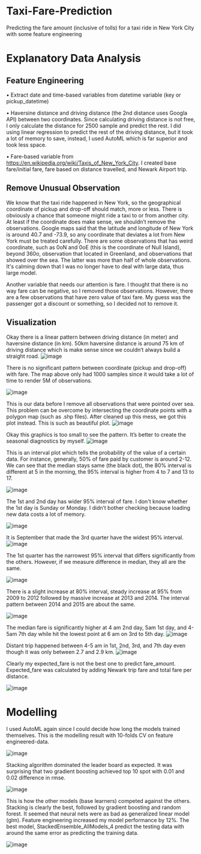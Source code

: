 # Taxi-Fare-Prediction
Predicting the fare amount (inclusive of tolls) for a taxi ride in New York City with some feature engineering

# Explanatory Data Analysis
## Feature Engineering
•	Extract date and time-based variables from datetime variable (key or pickup_datetime)

•	Haversine distance and driving distance (the 2nd distance uses Googla API) between two coordinates. Since calculating driving distance is not free, I only calculate the distance for 2500 sample and predict the rest. I did using linear regression to predict the rest of the driving distance, but it took a lot of memory to save, instead, I used AutoML which is far superior and took less space.

•	Fare-based variable from https://en.wikipedia.org/wiki/Taxis_of_New_York_City. I created base fare/initial fare, fare based on distance travelled, and Newark Airport trip.

## Remove Unusual Observation
We know that the taxi ride happened in New York, so the geographical coordinate of pickup and drop-off should match, more or less. There is obviously a chance that someone might ride a taxi to or from another city. At least if the coordinate does make sense, we shouldn’t remove the observations.  Google maps said that the latitude and longitude of New York is around 40.7 and -73.9, so any coordinate that deviates a lot from New York must be treated carefully. There are some observations that has weird coordinate, such as 0oN and 0oE (this is the coordinate of Null Island), beyond 360o, observation that located in Greenland, and observations that showed over the sea. The latter was more than half of whole observations. It's calming down that I was no longer have to deal with large data, thus large model. 

Another variable that needs our attention is fare. I thought that there is no way fare can be negative, so I removed those observations. However, there are a few observations that have zero value of taxi fare. My guess was the passenger got a discount or something, so I decided not to remove it.

## Visualization
Okay there is a linear pattern between driving distance (in meter) and haversine distance (in km). 50km haversine distance is around 75 km of driving distance which is make sense since we couldn’t always build a straight road.
![image](https://user-images.githubusercontent.com/48485276/209452775-d470b821-99ec-4ca9-a951-136494518e5f.png)

There is no significant pattern between coordinate (pickup and drop-off) with fare. The map above only had 1000 samples since it would take a lot of time to render 5M of observations.

![image](https://user-images.githubusercontent.com/48485276/209452788-ac44234a-7ea6-4e27-8cb6-a6e188f3803c.png)

This is our data before I remove all observations that were pointed over sea. This problem can be overcome by intersecting the coordinate points with a polygon map (such as .shp files). After cleaned up this mess, we got this plot instead. This is such as beautiful plot.
![image](https://user-images.githubusercontent.com/48485276/209452825-f4c08cc0-7eb9-4ea5-8e77-6815edae8fc6.png)

Okay this graphics is too small to see the pattern. It’s better to create the seasonal diagnostics by myself.
![image](https://user-images.githubusercontent.com/48485276/209452831-82b353d6-5938-4b87-a50d-d1f0193327a9.png)

This is an interval plot which tells the probability of the value of a certain data. For instance, generally, 50% of fare paid by customer is around 2-12. We can see that the median stays same (the black dot), the 80% interval is different at 5 in the morning, the 95% interval is higher from 4 to 7 and 13 to 17.

![image](https://user-images.githubusercontent.com/48485276/209452837-3350784e-5738-40c8-b457-9c921d8d2674.png)

The 1st and 2nd day has wider 95% interval of fare. I don't know whether the 1st day is Sunday or Monday. I didn’t bother checking because loading new data costs a lot of memory.

![image](https://user-images.githubusercontent.com/48485276/209452842-cd7de0e2-0058-4cad-b7c3-c3ea3501c798.png)

It is September that made the 3rd quarter have the widest 95% interval.
![image](https://user-images.githubusercontent.com/48485276/209452848-6ce2fd09-ccec-4a14-8a15-bf2bccaf4916.png)

The 1st quarter has the narrowest 95% interval that differs significantly from the others. However, if we measure difference in median, they all are the same.

![image](https://user-images.githubusercontent.com/48485276/209452850-16830c22-26d4-4d3e-92f0-5bbb6bf3096a.png)

There is a slight increase at 80% interval, steady increase at 95% from 2009 to 2012 followed by massive increase at 2013 and 2014. The interval pattern between 2014 and 2015 are about the same.

![image](https://user-images.githubusercontent.com/48485276/209452853-5f450b07-5a5f-4ec0-ab54-74859e84c2ce.png)

The median fare is significantly higher at 4 am 2nd day, 5am 1st day, and 4-5am 7th day while hit the lowest point at 6 am on 3rd to 5th day.
![image](https://user-images.githubusercontent.com/48485276/209452859-8fd56162-f153-49f5-ac33-dcb31a2bd9b6.png)

Distant trip happened between 4-5 am in 1st, 2nd, 3rd, and 7th day even though it was only between 2.7 and 2.9 km.
![image](https://user-images.githubusercontent.com/48485276/209452860-5cf1e817-759b-4341-b91b-2640e0b1c3b2.png)

Clearly my expected_fare is not the best one to predict fare_amount. Expected_fare was calculated by adding Newark trip fare and total fare per distance.

![image](https://user-images.githubusercontent.com/48485276/209452865-543f9945-e17b-42bf-a35e-f7d5c88eb85e.png)

# Modelling
I used AutoML again since I could decide how long the models trained themselves. This is the modelling result with 10-folds CV on feature engineered-data.

![image](https://user-images.githubusercontent.com/48485276/209452870-9cc88479-3c42-4177-a881-78143ff2ee5b.png)

Stacking algorithm dominated the leader board as expected. It was surprising that two gradient boosting achieved top 10 spot with 0.01 and 0.02 difference in rmse.

![image](https://user-images.githubusercontent.com/48485276/209452876-dc7dc578-e2c4-4b43-b4b1-475ea71e3d6a.png)

This is how the other models (base learners) competed against the others. Stacking is clearly the best, followed by gradient boosting and random forest. It seemed that neural nets were as bad as generalized linear model (glm).
Feature engineering increased my model performance by 12%. The best model, StackedEnsemble_AllModels_4 predict the testing data with around the same error as predicting the training data.

![image](https://user-images.githubusercontent.com/48485276/209452897-ecdb4555-22f7-47e0-9414-835d4a49eaa8.png)






